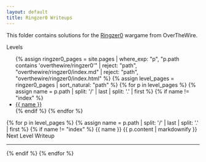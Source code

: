 ```yaml
---
layout: default
title: Ringzer0 Writeups
---
```


This folder contains solutions for the [Ringzer0](http://overthewire.org/wargames/ringzer0/) wargame from OverTheWire.

<style>
/* Styles same as your Behemoth example – omitted here for brevity */
</style>

<div class="behemoth-container">

  <!-- Sidebar -->
  <div class="behemoth-sidebar">
    <h00>Levels</h00>
    <ul>
      {% assign ringzer0_pages = site.pages 
        | where_exp: "p", "p.path contains 'overthewire/ringzer0'" 
        | reject: "path", "overthewire/ringzer0/index.md" 
        | reject: "path", "overthewire/ringzer0/index.html" 
      %}
      {% assign level_pages = ringzer0_pages | sort_natural: "path" %}
      {% for p in level_pages %}
        {% assign name = p.path | split: '/' | last | split: '.' | first %}
        {% if name != "index" %}
          <li><a href="#{{ name }}">{{ name }}</a></li>
        {% endif %}
      {% endfor %}
    </ul>
  </div>

  <!-- Main content -->
  <div class="behemoth-content">
    {% for p in level_pages %}
      {% assign name = p.path | split: '/' | last | split: '.' | first %}
      {% if name != "index" %}
        <h00 id="{{ name }}">{{ name }}</h00>
        {{ p.content | markdownify }}
        <div class="level-banner">Next Level Writeup</div>
        <hr />
      {% endif %}
    {% endfor %}
  </div>

</div>
